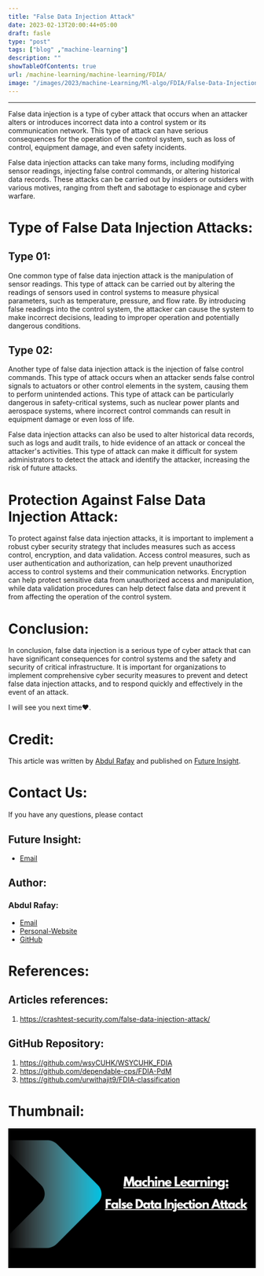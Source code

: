 ```yaml
---
title: "False Data Injection Attack"
date: 2023-02-13T20:00:44+05:00
draft: fasle
type: "post"
tags: ["blog" ,"machine-learning"]
description: ""
showTableOfContents: true
url: /machine-learning/machine-learning/FDIA/
image: "/images/2023/machine-Learning/Ml-algo/FDIA/False-Data-Injection-Attack.png"
---
```


-----

False data injection is a type of cyber attack that occurs when an attacker alters or introduces incorrect data into a control system or its communication network. This type of attack can have serious consequences for the operation of the control system, such as loss of control, equipment damage, and even safety incidents.

False data injection attacks can take many forms, including modifying sensor readings, injecting false control commands, or altering historical data records. These attacks can be carried out by insiders or outsiders with various motives, ranging from theft and sabotage to espionage and cyber warfare.

# Type of False Data Injection Attacks:
## Type 01:
One common type of false data injection attack is the manipulation of sensor readings. This type of attack can be carried out by altering the readings of sensors used in control systems to measure physical parameters, such as temperature, pressure, and flow rate. By introducing false readings into the control system, the attacker can cause the system to make incorrect decisions, leading to improper operation and potentially dangerous conditions.

## Type 02:
Another type of false data injection attack is the injection of false control commands. This type of attack occurs when an attacker sends false control signals to actuators or other control elements in the system, causing them to perform unintended actions. This type of attack can be particularly dangerous in safety-critical systems, such as nuclear power plants and aerospace systems, where incorrect control commands can result in equipment damage or even loss of life.

False data injection attacks can also be used to alter historical data records, such as logs and audit trails, to hide evidence of an attack or conceal the attacker's activities. This type of attack can make it difficult for system administrators to detect the attack and identify the attacker, increasing the risk of future attacks.

# Protection Against False Data Injection Attack:
To protect against false data injection attacks, it is important to implement a robust cyber security strategy that includes measures such as access control, encryption, and data validation. Access control measures, such as user authentication and authorization, can help prevent unauthorized access to control systems and their communication networks. Encryption can help protect sensitive data from unauthorized access and manipulation, while data validation procedures can help detect false data and prevent it from affecting the operation of the control system.

# Conclusion:
In conclusion, false data injection is a serious type of cyber attack that can have significant consequences for control systems and the safety and security of critical infrastructure. It is important for organizations to implement comprehensive cyber security measures to prevent and detect false data injection attacks, and to respond quickly and effectively in the event of an attack.

I will see you next time❤️.

# Credit:
This article was written by [Abdul Rafay](https://rafay99.info) and published on [Future Insight](https://futureinsight.blog).

# Contact Us: 
If you have any questions, please contact
## Future Insight:
- [Email](mailto:fututeinsight@gmail.com)
## Author:
### Abdul Rafay:
- [Email](mailto:99marafay@gmail.com)
- [Personal-Website](https://rafay99.info)
- [GitHub](github.com/rafay99-epic) 


# References:
## Articles references:
1. https://crashtest-security.com/false-data-injection-attack/
## GitHub Repository:
1. https://github.com/wsyCUHK/WSYCUHK_FDIA
2. https://github.com/dependable-cps/FDIA-PdM
3. https://github.com/urwithajit9/FDIA-classification

# Thumbnail:
![image](/images/2023/machine-Learning/Ml-algo/FDIA/False-Data-Injection-Attack.png)

